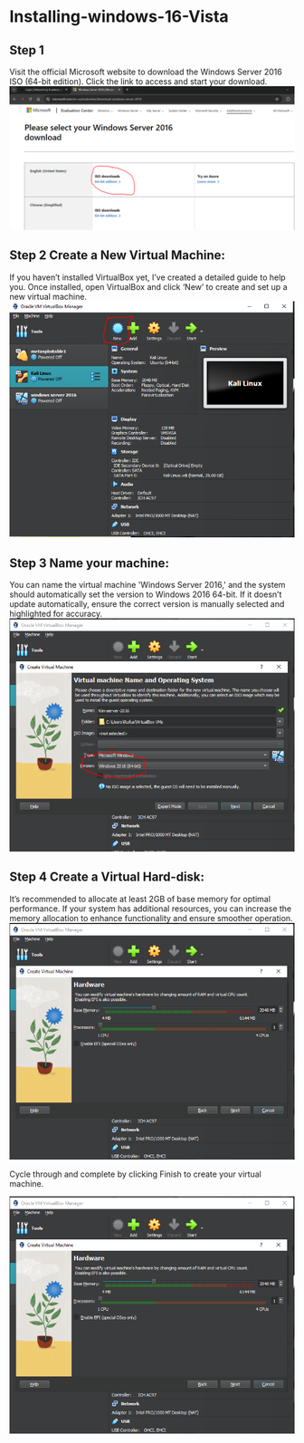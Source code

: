 # Installing-windows-16-Vista
<h2>Step 1</h2>
Visit the official Microsoft website to download the Windows Server 2016 ISO (64-bit edition). Click the <a href="https://www.microsoft.com/en-us/evalcenter/evaluate-windows-server-2016?msockid=09c4b7a977c167441f0ca2f3765e66ba"> </a>link to access and start your download.


<img src="Folder/wind1.png">


<h2>Step 2 Create a New Virtual Machine:</h2>
If you haven’t installed VirtualBox yet, I’ve created a detailed guide to help you. Once installed, open VirtualBox and click ‘New’ to create and set up a new virtual machine.


<img src="Folder/wind 2.png">


<h2>Step 3 Name your machine:</h2>
You can name the virtual machine 'Windows Server 2016,' and the system should automatically set the version to Windows 2016 64-bit. If it doesn’t update automatically, ensure the correct version is manually selected and highlighted for accuracy.



<img src="Folder/wind3.png">

<h2>Step 4 Create a Virtual Hard-disk:</h2>
It’s recommended to allocate at least 2GB of base memory for optimal performance. If your system has additional resources, you can increase the memory allocation to enhance functionality and ensure smoother operation.

<img src="Folder/wind 4.png">

Cycle through and complete by clicking Finish to create your virtual machine.



<img src="Folder/wind 5.png">








